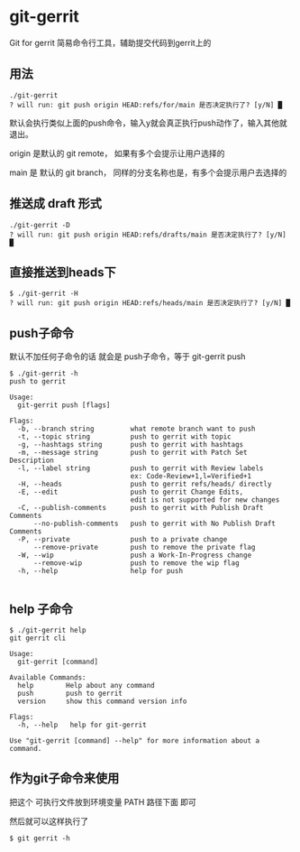 # git-gerrit
Git for gerrit 简易命令行工具，辅助提交代码到gerrit上的

## 用法
```
./git-gerrit
? will run: git push origin HEAD:refs/for/main 是否决定执行了? [y/N] █

```

默认会执行类似上面的push命令，输入y就会真正执行push动作了，输入其他就退出。

origin 是默认的 git remote， 如果有多个会提示让用户选择的

main 是 默认的 git branch， 同样的分支名称也是，有多个会提示用户去选择的

## 推送成 draft 形式
```
./git-gerrit -D 
? will run: git push origin HEAD:refs/drafts/main 是否决定执行了? [y/N] █

```
## 直接推送到heads下
```
$ ./git-gerrit -H 
? will run: git push origin HEAD:refs/heads/main 是否决定执行了? [y/N] █
```

## push子命令

默认不加任何子命令的话 就会是 push子命令，等于 git-gerrit push 
```
$ ./git-gerrit -h    
push to gerrit

Usage:
  git-gerrit push [flags]

Flags:
  -b, --branch string         what remote branch want to push
  -t, --topic string          push to gerrit with topic
  -g, --hashtags string       push to gerrit with hashtags
  -m, --message string        push to gerrit with Patch Set Description
  -l, --label string          push to gerrit with Review labels 
                              ex: Code-Review+1,l=Verified+1
  -H, --heads                 push to gerrit refs/heads/ directly
  -E, --edit                  push to gerrit Change Edits, 
                              edit is not supported for new changes
  -C, --publish-comments      push to gerrit with Publish Draft Comments
      --no-publish-comments   push to gerrit with No Publish Draft Comments
  -P, --private               push to a private change
      --remove-private        push to remove the private flag 
  -W, --wip                   push a Work-In-Progress change
      --remove-wip            push to remove the wip flag
  -h, --help                  help for push


```

## help 子命令
```
$ ./git-gerrit help 
git gerrit cli

Usage:
  git-gerrit [command]

Available Commands:
  help        Help about any command
  push        push to gerrit
  version     show this command version info

Flags:
  -h, --help   help for git-gerrit

Use "git-gerrit [command] --help" for more information about a command.

```

## 作为git子命令来使用

把这个 可执行文件放到环境变量 PATH 路径下面 即可

然后就可以这样执行了
```
$ git gerrit -h 

```










